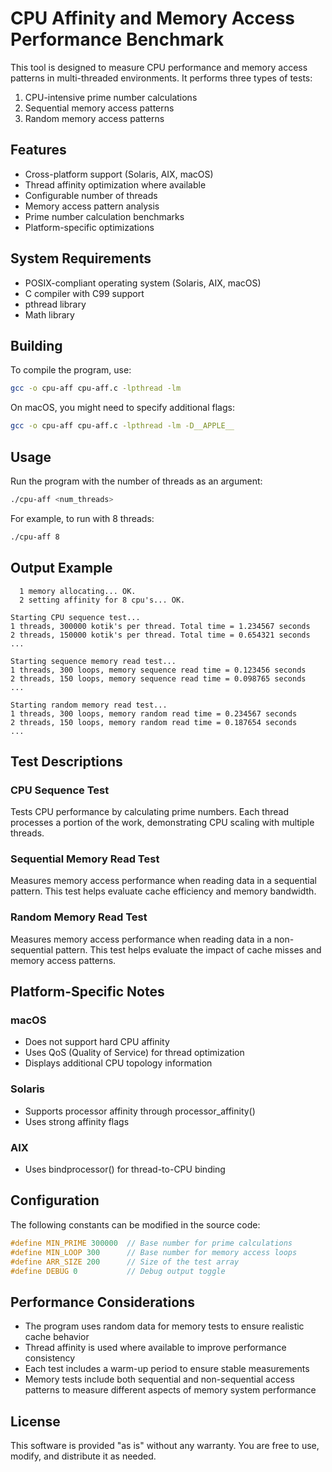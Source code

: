 # CPU Affinity and Memory Access Performance Benchmark

This tool is designed to measure CPU performance and memory access patterns in multi-threaded environments. It performs three types of tests:
1. CPU-intensive prime number calculations
2. Sequential memory access patterns
3. Random memory access patterns

## Features

- Cross-platform support (Solaris, AIX, macOS)
- Thread affinity optimization where available
- Configurable number of threads
- Memory access pattern analysis
- Prime number calculation benchmarks
- Platform-specific optimizations

## System Requirements

- POSIX-compliant operating system (Solaris, AIX, macOS)
- C compiler with C99 support
- pthread library
- Math library

## Building

To compile the program, use:

```bash
gcc -o cpu-aff cpu-aff.c -lpthread -lm
```

On macOS, you might need to specify additional flags:

```bash
gcc -o cpu-aff cpu-aff.c -lpthread -lm -D__APPLE__
```

## Usage

Run the program with the number of threads as an argument:

```bash
./cpu-aff <num_threads>
```

For example, to run with 8 threads:

```bash
./cpu-aff 8
```

## Output Example

```
  1 memory allocating... OK.
  2 setting affinity for 8 cpu's... OK.

Starting CPU sequence test...
1 threads, 300000 kotik's per thread. Total time = 1.234567 seconds
2 threads, 150000 kotik's per thread. Total time = 0.654321 seconds
...

Starting sequence memory read test...
1 threads, 300 loops, memory sequence read time = 0.123456 seconds
2 threads, 150 loops, memory sequence read time = 0.098765 seconds
...

Starting random memory read test...
1 threads, 300 loops, memory random read time = 0.234567 seconds
2 threads, 150 loops, memory random read time = 0.187654 seconds
...
```

## Test Descriptions

### CPU Sequence Test
Tests CPU performance by calculating prime numbers. Each thread processes a portion of the work, demonstrating CPU scaling with multiple threads.

### Sequential Memory Read Test
Measures memory access performance when reading data in a sequential pattern. This test helps evaluate cache efficiency and memory bandwidth.

### Random Memory Read Test
Measures memory access performance when reading data in a non-sequential pattern. This test helps evaluate the impact of cache misses and memory access patterns.

## Platform-Specific Notes

### macOS
- Does not support hard CPU affinity
- Uses QoS (Quality of Service) for thread optimization
- Displays additional CPU topology information

### Solaris
- Supports processor affinity through processor_affinity()
- Uses strong affinity flags

### AIX
- Uses bindprocessor() for thread-to-CPU binding

## Configuration

The following constants can be modified in the source code:

```c
#define MIN_PRIME 300000  // Base number for prime calculations
#define MIN_LOOP 300      // Base number for memory access loops
#define ARR_SIZE 200      // Size of the test array
#define DEBUG 0           // Debug output toggle
```

## Performance Considerations

- The program uses random data for memory tests to ensure realistic cache behavior
- Thread affinity is used where available to improve performance consistency
- Each test includes a warm-up period to ensure stable measurements
- Memory tests include both sequential and non-sequential access patterns to measure different aspects of memory system performance

## License

This software is provided "as is" without any warranty. You are free to use, modify, and distribute it as needed.
